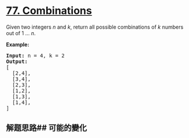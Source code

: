 # [77. Combinations](https://leetcode-cn.com/problems/combinations/)
Given two integers _n_ and _k_, return all possible combinations of _k_ numbers out of 1 ... _n_.

**Example:**


<pre><strong>Input:</strong> n = 4, k = 2
<strong>Output:</strong>
[
  [2,4],
  [3,4],
  [2,3],
  [1,2],
  [1,3],
  [1,4],
]
</pre>

## 解题思路## 可能的變化